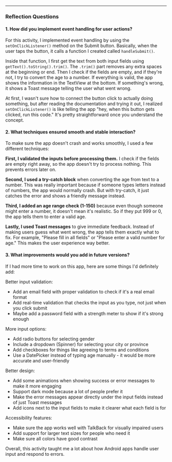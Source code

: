 ---

### Reflection Questions

#### 1. How did you implement event handling for user actions?

For this activity, I implemented event handling by using the `setOnClickListener()` method on the Submit button. Basically, when the user taps the button, it calls a function I created called `handleSubmit()`. 

Inside that function, I first get the text from both input fields using `getText().toString().trim()`. The `.trim()` part removes any extra spaces at the beginning or end. Then I check if the fields are empty, and if they're not, I try to convert the age to a number. If everything is valid, the app shows the information in the TextView at the bottom. If something's wrong, it shows a Toast message telling the user what went wrong.

At first, I wasn't sure how to connect the button click to actually doing something, but after reading the documentation and trying it out, I realized `setOnClickListener()` is like telling the app "hey, when this button gets clicked, run this code." It's pretty straightforward once you understand the concept.

#### 2. What techniques ensured smooth and stable interaction?

To make sure the app doesn't crash and works smoothly, I used a few different techniques:

**First, I validated the inputs before processing them.** I check if the fields are empty right away, so the app doesn't try to process nothing. This prevents errors later on.

**Second, I used a try-catch block** when converting the age from text to a number. This was really important because if someone types letters instead of numbers, the app would normally crash. But with try-catch, it just catches the error and shows a friendly message instead.

**Third, I added an age range check (1-150)** because even though someone might enter a number, it doesn't mean it's realistic. So if they put 999 or 0, the app tells them to enter a valid age.

**Lastly, I used Toast messages** to give immediate feedback. Instead of making users guess what went wrong, the app tells them exactly what to fix. For example, "Please fill in all fields" or "Please enter a valid number for age." This makes the user experience way better.


#### 3. What improvements would you add in future versions?

If I had more time to work on this app, here are some things I'd definitely add:

Better input validation:
- Add an email field with proper validation to check if it's a real email format
- Add real-time validation that checks the input as you type, not just when you click submit
- Maybe add a password field with a strength meter to show if it's strong enough

More input options:
- Add radio buttons for selecting gender
- Include a dropdown (Spinner) for selecting your city or province
- Add checkboxes for things like agreeing to terms and conditions
- Use a DatePicker instead of typing age manually - it would be more accurate and user-friendly
  
Better design:
- Add some animations when showing success or error messages to make it more engaging
- Support dark mode because a lot of people prefer it
- Make the error messages appear directly under the input fields instead of just Toast messages
- Add icons next to the input fields to make it clearer what each field is for

Accessibility features:
- Make sure the app works well with TalkBack for visually impaired users
- Add support for larger text sizes for people who need it
- Make sure all colors have good contrast


Overall, this activity taught me a lot about how Android apps handle user input and respond to errors.

